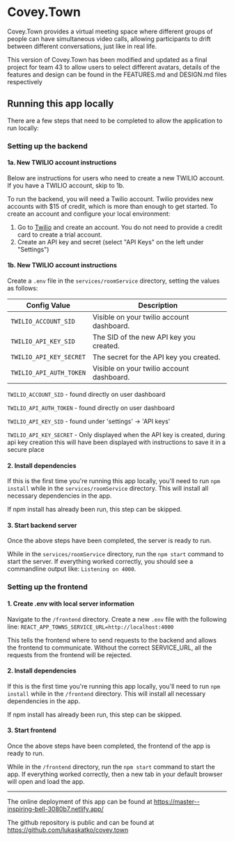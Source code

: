 # Covey.Town

Covey.Town provides a virtual meeting space where different groups of people can have simultaneous video calls, allowing participants to drift between different conversations, just like in real life.

This version of Covey.Town has been modified and updated as a final project for team 43 to allow users to select different avatars, details of the features and design can be found in the FEATURES.md and DESIGN.md files respectively


## Running this app locally

There are a few steps that need to be completed to allow the application to run locally:

### Setting up the backend

#### 1a. New TWILIO account instructions

Below are instructions for users who need to create a new TWILIO account. If you have a TWILIO account, skip to 1b.

To run the backend, you will need a Twilio account. Twilio provides new accounts with $15 of credit, which is more than enough to get started.
To create an account and configure your local environment:

1. Go to [Twilio](https://www.twilio.com/) and create an account. You do not need to provide a credit card to create a trial account.
2. Create an API key and secret (select "API Keys" on the left under "Settings")

#### 1b. New TWILIO account instructions

Create a `.env` file in the `services/roomService` directory, setting the values as follows:

| Config Value            | Description                               |
| ----------------------- | ----------------------------------------- |
| `TWILIO_ACCOUNT_SID`    | Visible on your twilio account dashboard. |
| `TWILIO_API_KEY_SID`    | The SID of the new API key you created.   |
| `TWILIO_API_KEY_SECRET` | The secret for the API key you created.   |
| `TWILIO_API_AUTH_TOKEN` | Visible on your twilio account dashboard. |

`TWILIO_ACCOUNT_SID` - found directly on user dashboard

`TWILIO_API_AUTH_TOKEN` - found directly on user dashboard

`TWILIO_API_KEY_SID` - found under 'settings' -> 'API keys'

`TWILIO_API_KEY_SECRET` - Only displayed when the API key is created, during api key creation this will have been displayed with instructions to save it in a secure place


#### 2. Install dependencies

If this is the first time you're running this app locally, you'll need to run `npm install` while in the `services/roomService` directory. This will install all necessary dependencies in the app.

If npm install has already been run, this step can be skipped.

#### 3. Start backend server

Once the above steps have been completed, the server is ready to run. 

While in the `services/roomService` directory, run the `npm start` command to start the server. If everything worked correctly, you should see a commandline output like: `Listening on 4000`. 

### Setting up the frontend

#### 1. Create .env with local server information

Navigate to the `/frontend` directory. Create a new `.env` file with the following line: `REACT_APP_TOWNS_SERVICE_URL=http://localhost:4000`

This tells the frontend where to send requests to the backend and allows the frontend to communicate. Without the correct SERVICE_URL, all the requests from the frontend will be rejected.

#### 2. Install dependencies

If this is the first time you're running this app locally, you'll need to run `npm install` while in the `/frontend` directory. This will install all necessary dependencies in the app.

If npm install has already been run, this step can be skipped.

#### 3. Start frontend

Once the above steps have been completed, the frontend of the app is ready to run. 

While in the `/frontend` directory, run the `npm start` command to start the app. If everything worked correctly, then a new tab in your default browser will open and load the app.

---

The online deployment of this app can be found at https://master--inspiring-bell-3080b7.netlify.app/

The github repository is public and can be found at https://github.com/lukaskatko/covey.town


